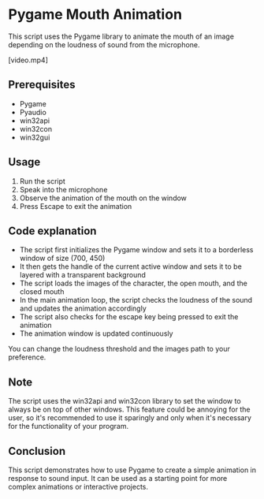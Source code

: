 
# Pygame Mouth Animation

This script uses the Pygame library to animate the mouth of an image depending on the loudness of sound from the microphone.

[video.mp4]
## Prerequisites

-   Pygame
-   Pyaudio
-   win32api
-   win32con
-   win32gui

## Usage

1.  Run the script
2.  Speak into the microphone
3.  Observe the animation of the mouth on the window
4.  Press Escape to exit the animation

## Code explanation

-   The script first initializes the Pygame window and sets it to a borderless window of size (700, 450)
-   It then gets the handle of the current active window and sets it to be layered with a transparent background
-   The script loads the images of the character, the open mouth, and the closed mouth
-   In the main animation loop, the script checks the loudness of the sound and updates the animation accordingly
-   The script also checks for the escape key being pressed to exit the animation
-   The animation window is updated continuously

You can change the loudness threshold and the images path to your preference.

## Note

The script uses the win32api and win32con library to set the window to always be on top of other windows. This feature could be annoying for the user, so it's recommended to use it sparingly and only when it's necessary for the functionality of your program.

## Conclusion

This script demonstrates how to use Pygame to create a simple animation in response to sound input. It can be used as a starting point for more complex animations or interactive projects.